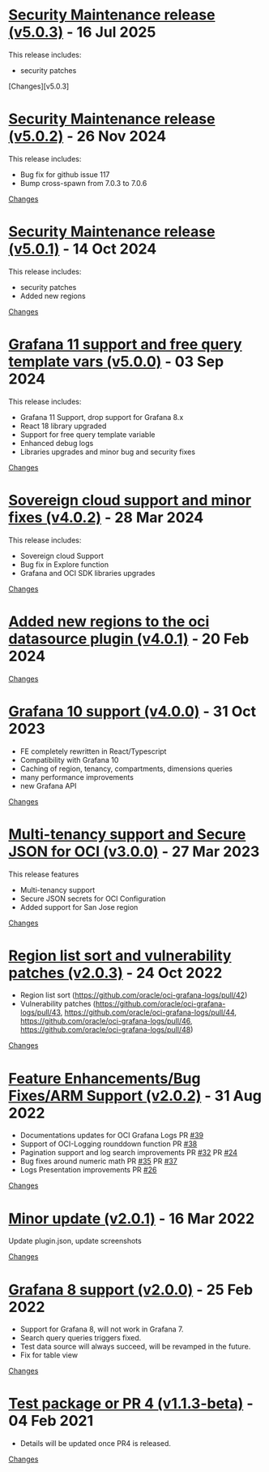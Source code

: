 <a name="v5.0.3"></a>
# [Security Maintenance release (v5.0.3)](https://github.com/oracle/oci-grafana-logs/releases/tag/v5.0.3) - 16 Jul 2025

This release includes:

- security patches

[Changes][v5.0.3]

<a name="v5.0.2"></a>
# [Security Maintenance release (v5.0.2)](https://github.com/oracle/oci-grafana-logs/releases/tag/v5.0.2) - 26 Nov 2024

This release includes:

- Bug fix for github issue 117
- Bump cross-spawn from 7.0.3 to 7.0.6

[Changes][v5.0.2]

<a name="v5.0.1"></a>
# [Security Maintenance release (v5.0.1)](https://github.com/oracle/oci-grafana-logs/releases/tag/v5.0.1) - 14 Oct 2024

This release includes:

- security patches
- Added new regions

[Changes][v5.0.1]

<a name="v5.0.0"></a>
# [Grafana 11 support and free query template vars (v5.0.0)](https://github.com/oracle/oci-grafana-logs/releases/tag/v5.0.0) - 03 Sep 2024

This release includes:
- Grafana 11 Support, drop support for Grafana 8.x
- React 18 library upgraded
- Support for free query template variable
- Enhanced debug logs
- Libraries upgrades and minor bug and security fixes

[Changes][v5.0.0]


<a name="v4.0.2"></a>
# [Sovereign cloud support and minor fixes (v4.0.2)](https://github.com/oracle/oci-grafana-logs/releases/tag/v4.0.2) - 28 Mar 2024

This release includes:
- Sovereign cloud Support
- Bug fix in Explore function
- Grafana and OCI SDK libraries upgrades

[Changes][v4.0.2]


<a name="v4.0.1"></a>
# [Added new regions to the oci datasource plugin (v4.0.1)](https://github.com/oracle/oci-grafana-logs/releases/tag/v4.0.1) - 20 Feb 2024



[Changes][v4.0.1]


<a name="v4.0.0"></a>
# [Grafana 10 support (v4.0.0)](https://github.com/oracle/oci-grafana-logs/releases/tag/v4.0.0) - 31 Oct 2023

- FE completely rewritten in React/Typescript
- Compatibility with Grafana 10
- Caching of region, tenancy, compartments, dimensions queries
- many performance improvements
- new Grafana API

[Changes][v4.0.0]


<a name="v3.0.0"></a>
# [Multi-tenancy support and Secure JSON for OCI (v3.0.0)](https://github.com/oracle/oci-grafana-logs/releases/tag/v3.0.0) - 27 Mar 2023

This release features

- Multi-tenancy support
- Secure JSON secrets for OCI Configuration
- Added support for San Jose region

[Changes][v3.0.0]


<a name="v2.0.3"></a>
# [Region list sort and vulnerability patches (v2.0.3)](https://github.com/oracle/oci-grafana-logs/releases/tag/v2.0.3) - 24 Oct 2022

- Region list sort (https://github.com/oracle/oci-grafana-logs/pull/42)
- Vulnerability patches (https://github.com/oracle/oci-grafana-logs/pull/43, https://github.com/oracle/oci-grafana-logs/pull/44, https://github.com/oracle/oci-grafana-logs/pull/46, https://github.com/oracle/oci-grafana-logs/pull/48)

[Changes][v2.0.3]


<a name="v2.0.2"></a>
# [Feature Enhancements/Bug Fixes/ARM Support (v2.0.2)](https://github.com/oracle/oci-grafana-logs/releases/tag/v2.0.2) - 31 Aug 2022

* Documentations updates for OCI Grafana Logs PR [#39](https://github.com/oracle/oci-grafana-logs/issues/39) 
* Support of OCI-Logging rounddown function PR [#38](https://github.com/oracle/oci-grafana-logs/issues/38) 
* Pagination support and log search improvements PR [#32](https://github.com/oracle/oci-grafana-logs/issues/32) PR [#24](https://github.com/oracle/oci-grafana-logs/issues/24) 
* Bug fixes around numeric math PR [#35](https://github.com/oracle/oci-grafana-logs/issues/35) PR [#37](https://github.com/oracle/oci-grafana-logs/issues/37)
* Logs Presentation improvements PR [#26](https://github.com/oracle/oci-grafana-logs/issues/26)

[Changes][v2.0.2]


<a name="v2.0.1"></a>
# [Minor update (v2.0.1)](https://github.com/oracle/oci-grafana-logs/releases/tag/v2.0.1) - 16 Mar 2022

Update plugin.json, update screenshots

[Changes][v2.0.1]


<a name="v2.0.0"></a>
# [Grafana 8 support (v2.0.0)](https://github.com/oracle/oci-grafana-logs/releases/tag/v2.0.0) - 25 Feb 2022

- Support for Grafana 8, will not work in Grafana 7.
- Search query queries triggers fixed.
- Test data source will always succeed, will be revamped in the future.
- Fix for table view

[Changes][v2.0.0]


<a name="v1.1.3-beta"></a>
# [Test package or PR 4 (v1.1.3-beta)](https://github.com/oracle/oci-grafana-logs/releases/tag/v1.1.3-beta) - 04 Feb 2021

- Details will be updated once PR4 is released. 

[Changes][v1.1.3-beta]

[v5.0.2]: https://github.com/oracle/oci-grafana-logs/compare/v5.0.1...v5.0.2
[v5.0.1]: https://github.com/oracle/oci-grafana-logs/compare/v5.0.0...v5.0.1
[v5.0.0]: https://github.com/oracle/oci-grafana-logs/compare/v4.0.2...v5.0.0
[v4.0.2]: https://github.com/oracle/oci-grafana-logs/compare/v4.0.1...v4.0.2
[v4.0.1]: https://github.com/oracle/oci-grafana-logs/compare/v4.0.0...v4.0.1
[v4.0.0]: https://github.com/oracle/oci-grafana-logs/compare/v3.0.0...v4.0.0
[v3.0.0]: https://github.com/oracle/oci-grafana-logs/compare/v2.0.3...v3.0.0
[v2.0.3]: https://github.com/oracle/oci-grafana-logs/compare/v2.0.2...v2.0.3
[v2.0.2]: https://github.com/oracle/oci-grafana-logs/compare/v2.0.1...v2.0.2
[v2.0.1]: https://github.com/oracle/oci-grafana-logs/compare/v2.0.0...v2.0.1
[v2.0.0]: https://github.com/oracle/oci-grafana-logs/compare/v1.1.3-beta...v2.0.0
[v1.1.3-beta]: https://github.com/oracle/oci-grafana-logs/tree/v1.1.3-beta

<!-- Generated by https://github.com/rhysd/changelog-from-release v3.7.2 -->